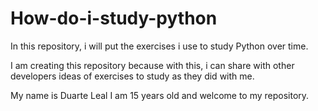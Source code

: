 # How-do-i-study-python
In this repository, i will put the exercises i use to study Python over time.

I am creating this repository because with this, i can share with other developers ideas of exercises to study as they did with me.

My name is Duarte Leal I am 15 years old and welcome to my repository.
